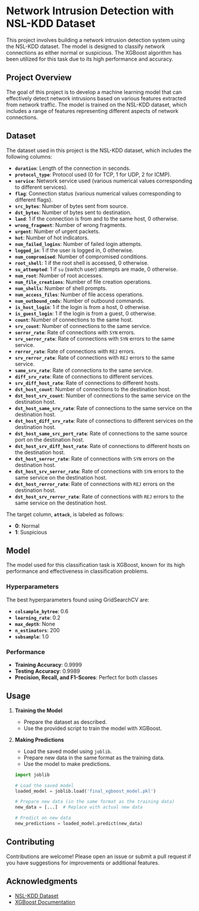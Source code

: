 # Network Intrusion Detection with NSL-KDD Dataset

This project involves building a network intrusion detection system using the NSL-KDD dataset. The model is designed to classify network connections as either normal or suspicious. The XGBoost algorithm has been utilized for this task due to its high performance and accuracy.

## Project Overview

The goal of this project is to develop a machine learning model that can effectively detect network intrusions based on various features extracted from network traffic. The model is trained on the NSL-KDD dataset, which includes a range of features representing different aspects of network connections.

## Dataset

The dataset used in this project is the NSL-KDD dataset, which includes the following columns:

- **`duration`**: Length of the connection in seconds.
- **`protocol_type`**: Protocol used (0 for TCP, 1 for UDP, 2 for ICMP).
- **`service`**: Network service used (various numerical values corresponding to different services).
- **`flag`**: Connection status (various numerical values corresponding to different flags).
- **`src_bytes`**: Number of bytes sent from source.
- **`dst_bytes`**: Number of bytes sent to destination.
- **`land`**: 1 if the connection is from and to the same host, 0 otherwise.
- **`wrong_fragment`**: Number of wrong fragments.
- **`urgent`**: Number of urgent packets.
- **`hot`**: Number of hot indicators.
- **`num_failed_logins`**: Number of failed login attempts.
- **`logged_in`**: 1 if the user is logged in, 0 otherwise.
- **`num_compromised`**: Number of compromised conditions.
- **`root_shell`**: 1 if the root shell is accessed, 0 otherwise.
- **`su_attempted`**: 1 if `su` (switch user) attempts are made, 0 otherwise.
- **`num_root`**: Number of root accesses.
- **`num_file_creations`**: Number of file creation operations.
- **`num_shells`**: Number of shell prompts.
- **`num_access_files`**: Number of file access operations.
- **`num_outbound_cmds`**: Number of outbound commands.
- **`is_host_login`**: 1 if the login is from a host, 0 otherwise.
- **`is_guest_login`**: 1 if the login is from a guest, 0 otherwise.
- **`count`**: Number of connections to the same host.
- **`srv_count`**: Number of connections to the same service.
- **`serror_rate`**: Rate of connections with `SYN` errors.
- **`srv_serror_rate`**: Rate of connections with `SYN` errors to the same service.
- **`rerror_rate`**: Rate of connections with `REJ` errors.
- **`srv_rerror_rate`**: Rate of connections with `REJ` errors to the same service.
- **`same_srv_rate`**: Rate of connections to the same service.
- **`diff_srv_rate`**: Rate of connections to different services.
- **`srv_diff_host_rate`**: Rate of connections to different hosts.
- **`dst_host_count`**: Number of connections to the destination host.
- **`dst_host_srv_count`**: Number of connections to the same service on the destination host.
- **`dst_host_same_srv_rate`**: Rate of connections to the same service on the destination host.
- **`dst_host_diff_srv_rate`**: Rate of connections to different services on the destination host.
- **`dst_host_same_src_port_rate`**: Rate of connections to the same source port on the destination host.
- **`dst_host_srv_diff_host_rate`**: Rate of connections to different hosts on the destination host.
- **`dst_host_serror_rate`**: Rate of connections with `SYN` errors on the destination host.
- **`dst_host_srv_serror_rate`**: Rate of connections with `SYN` errors to the same service on the destination host.
- **`dst_host_rerror_rate`**: Rate of connections with `REJ` errors on the destination host.
- **`dst_host_srv_rerror_rate`**: Rate of connections with `REJ` errors to the same service on the destination host.

The target column, **`attack`**, is labeled as follows:
- **0**: Normal
- **1**: Suspicious

## Model

The model used for this classification task is XGBoost, known for its high performance and effectiveness in classification problems. 

### Hyperparameters
The best hyperparameters found using GridSearchCV are:
- **`colsample_bytree`**: 0.6
- **`learning_rate`**: 0.2
- **`max_depth`**: None
- **`n_estimators`**: 200
- **`subsample`**: 1.0

### Performance
- **Training Accuracy**: 0.9999
- **Testing Accuracy**: 0.9989
- **Precision, Recall, and F1-Scores**: Perfect for both classes

## Usage

1. **Training the Model**
   - Prepare the dataset as described.
   - Use the provided script to train the model with XGBoost.

2. **Making Predictions**
   - Load the saved model using `joblib`.
   - Prepare new data in the same format as the training data.
   - Use the model to make predictions.

   ```python
   import joblib

   # Load the saved model
   loaded_model = joblib.load('final_xgboost_model.pkl')

   # Prepare new data (in the same format as the training data)
   new_data = [...]  # Replace with actual new data

   # Predict on new data
   new_predictions = loaded_model.predict(new_data)
   ```

## Contributing

Contributions are welcome! Please open an issue or submit a pull request if you have suggestions for improvements or additional features.

## Acknowledgments

- [NSL-KDD Dataset](https://www.kaggle.com/datasets/hassan06/nslkdd)
- [XGBoost Documentation](https://xgboost.readthedocs.io/)
